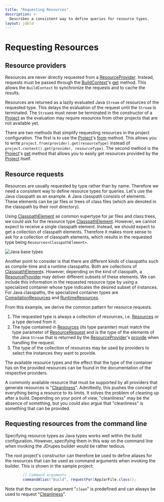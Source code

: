 ```yaml
---
title: "Requesting Resources"
description: >-
  Describes a consistent way to define queries for resource types.
layout: jdbld
---
```


# Requesting Resources

## Resource providers

Resources are never directly requested from a
[ResourceProvider](javadoc/org/jdrupes/builder/api/ResourceProvider.html).
Instead, requests must be passed through the 
[BuildContext](javadoc/org/jdrupes/builder/api/BuildContext.html)'s
[get](javadoc/org/jdrupes/builder/api/BuildContext.html#get(org.jdrupes.builder.api.ResourceProvider,org.jdrupes.builder.api.ResourceRequest))
method. This allows the `BuildContext` to synchronize the requests and 
to cache the results.

Resources are returned as a lazily evaluated Java `Stream` of resources of
the requested type. This delays the evaluation of the request until the
`Stream` is terminated. The `Stream`s must never be terminated in the
constructor of a [Project](javadoc/org/jdrupes/builder/api/Project.html)
as the evaluation may require resources from other projects that are not
available yet.

There are two methods that simplify requesting resources in the project
configuration. The first is to use the
[Project](javadoc/org/jdrupes/builder/api/Project.html)'s
[from](javadoc/org/jdrupes/builder/api/Project.html#from(org.jdrupes.builder.api.ResourceProvider))
method. This allows you to write `project.from(provider).get(resourceType)`
instead of `project.context().get(provider, resourceType)`. The second method
is the [Project](javadoc/org/jdrupes/builder/api/Project.html)'s
[get](javadoc/org/jdrupes/builder/api/Project.html#get(org.jdrupes.builder.api.ResourceRequest))
method that allows you to easily get resources provided by the
[Project](javadoc/org/jdrupes/builder/api/Project.html) itself.

## Resource requests

Resources are usually requested by type rather than by name.
Therefore we need a consistent way to define resource types for
queries. Let's use the Java classpath as an example. A Java classpath
consists of elements. These elements can be jar files or trees
of class files (which are denoted in the classpath by their root
directory).

Using [ClasspathElement](javadoc/org/jdrupes/builder/java/ClasspathElement.html)
as common supertype for jar files and class trees, we could ask for the
resource type
[ClasspathElement](javadoc/org/jdrupes/builder/java/ClasspathElement.html).
However, we cannot expect to receive a single classpath element.
Instead, we should expect to get a collection of classpath elements.
Therefore it makes more sense to ask for a collection of classpath
elements, which results in the requested type being
`Resources<ClasspathElement>`.

![Java base types](javadoc/java-base-types.svg)

Another point to consider is that there are different kinds of
classpaths such as compile-time and a runtime classpaths. Both are 
collections of
[ClasspathElement](javadoc/org/jdrupes/builder/java/ClasspathElement.html)s.
However, depending on the kind of classpath, a
[ResourceProvider](javadoc/org/jdrupes/builder/api/ResourceProvider.html)
may deliver different subsets of these elements. We can include this
information in the requested resource type by using a specialized
container whose type indicates the desired subset of instances. For Java
classpaths, the specialized container types are
[CompilationResources](javadoc/org/jdrupes/builder/java/CompilationResources.html)
and [RuntimeResources](javadoc/org/jdrupes/builder/java/RuntimeResources.html).

From this example, we derive the common pattern for resource requests.

 1. The requested type is always a collection of resources, i.e.
    [Resources](javadoc/org/jdrupes/builder/api/Resources.html) or a type
    derived from it.
 2. The type contained in
    [Resources](javadoc/org/jdrupes/builder/api/Resources.html) (its type
    paramter) must match the type parameter of
    [ResourceRequest](javadoc/org/jdrupes/builder/api/ResourceRequest.html)
    and is the type of the elements of the Java `Stream` that is returned
    by the
    [ResourceProvider](javadoc/org/jdrupes/builder/api/ResourceProvider.html)'s
    [provide](javadoc/org/jdrupes/builder/api/ResourceProvider.html#provide)
    when handling the request.
 3. The type of the collection of resources may be used by providers
    to select the instances they want to provide.

The available resource types and the effect that the type of the
container has on the provided resources can be found in the
documentation of the respective providers.

A commonly available resource that must be supported by all providers
that generate resources is 
"[Cleanliness](javadoc/org/jdrupes/builder/api/Cleanliness.html)".
Admittedly, this pushes the concept of everything being a resource
to its limits. It solves the problem of cleaning up after a build.
Depending on your point of view, "cleanliness" may be the absence of
something, but you could also argue that "cleanliness" is something
that can be provided.

## Requesting resources from the command line

Specifying resource types as Java types works well within the build
configuration. However, specifying them in this way on the command
line when invoking the JDrupes builder would be rather tedious.

The root project's constructor can therefore be used to define
aliases for the resources that can be used as command arguments
when invoking the builder. This is shown in the sample project:

```java
        // Command arguments
        commandAlias("build", requestFor(AppJarFile.class));
```
 
Note that the command argument "`clean`" is predefined and can always
be used to request
"[Cleanliness](javadoc/org/jdrupes/builder/api/Cleanliness.html)".
